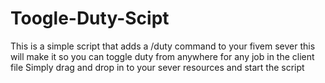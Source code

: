 # Toogle-Duty-Scipt
This is a simple script that adds a /duty command to your fivem sever this will make it so you can toggle duty from anywhere for any job in the client file 
Simply drag and drop in to your sever resources and start the script
